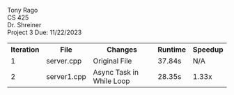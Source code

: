 Tony Rago <br>
CS 425 <br>
Dr. Shreiner <br>
Project 3 Due: 11/22/2023 <br>

<table>
  <tr>
    <th>Iteration</th><th>File</th><th>Changes</th><th>Runtime</th><th>Speedup</th>
  </tr>
  <tr>
    <td>1</td><td>server.cpp</td><td>Original File</td><td>37.84s</td><td>N/A</td>
  </tr>
  <tr>
    <td>2</td><td>server1.cpp</td><td>Async Task in While Loop</td><td>28.35s</td><td>1.33x</td>
  </tr>
</table>
